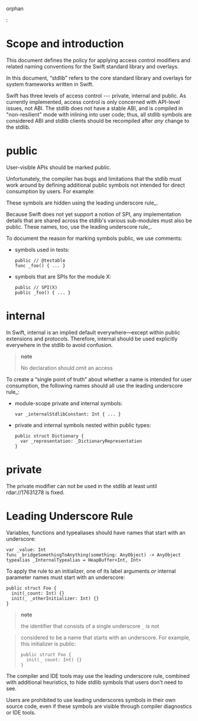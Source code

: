 orphan

:   

Scope and introduction
======================

This document defines the policy for applying access control modifiers
and related naming conventions for the Swift standard library and
overlays.

In this document, “stdlib” refers to the core standard library and
overlays for system frameworks written in Swift.

Swift has three levels of access control --- private, internal and
public. As currently implemented, access control is only concerned with
API-level issues, not ABI. The stdlib does not have a stable ABI, and is
compiled in "non-resilient" mode with inlining into user code; thus, all
stdlib symbols are considered ABI and stdlib clients should be
recompiled after *any* change to the stdlib.

public
======

User-visible APIs should be marked public.

Unfortunately, the compiler has bugs and limitations that the stdlib
must work around by defining additional public symbols not intended for
direct consumption by users. For example:

These symbols are hidden using the leading underscore rule\_.

Because Swift does not yet support a notion of SPI, any implementation
details that are shared across the stdlib's various sub-modules must
also be public. These names, too, use the leading underscore rule\_.

To document the reason for marking symbols public, we use comments:

-   symbols used in tests:

        public // @testable
        func _foo() { ... }

-   symbols that are SPIs for the module X:

        public // SPI(X)
        public _foo() { ... }

internal
========

In Swift, internal is an implied default everywhere—except within public
extensions and protocols. Therefore, internal should be used explicitly
everywhere in the stdlib to avoid confusion.

> **note**
>
> No declaration should omit an access

To create a “single point of truth” about whether a name is intended for
user consumption, the following names should all use the leading
underscore rule\_:

-   module-scope private and internal symbols:

        var _internalStdlibConstant: Int { ... }

-   private and internal symbols nested within public types:

        public struct Dictionary {
          var _representation: _DictionaryRepresentation
        }

private
=======

The private modifier can not be used in the stdlib at least until
rdar://17631278 is fixed.

Leading Underscore Rule
=======================

Variables, functions and typealiases should have names that start with
an underscore:

    var _value: Int
    func _bridgeSomethingToAnything(something: AnyObject) -> AnyObject
    typealias _InternalTypealias = HeapBuffer<Int, Int>

To apply the rule to an initializer, one of its label arguments *or*
internal parameter names must start with an underscore:

    public struct Foo {
      init(_count: Int) {}
      init(_ _otherInitializer: Int) {}
    }

> **note**
>
> the identifier that consists of a single underscore `_` is not

> considered to be a name that starts with an underscore. For example,
> this initializer is public:
>
>     public struct Foo {
>       init(_ count: Int) {}
>     }

The compiler and IDE tools may use the leading underscore rule, combined
with additional heuristics, to hide stdlib symbols that users don't need
to see.

Users are prohibited to use leading underscores symbols in their own
source code, even if these symbols are visible through compiler
diagnostics or IDE tools.
